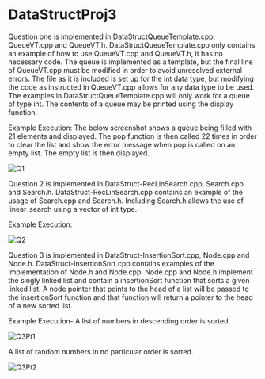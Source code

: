 # DataStructProj3
Question one is implemented in DataStructQueueTemplate.cpp, QueueVT.cpp and QueueVT.h. DataStructQueueTemplate.cpp only contains an example of how to use QueueVT.cpp and QueueVT.h, it has no necessary code.
The queue is implemented as a template, but the final line of QueueVT.cpp must be modified in order to avoid unresolved external errors. The file as it is included is set up for the int data type, but modifying the code as instructed in QueueVT.cpp allows for any data type to be used.
The examples in DataStructQueueTemplate.cpp will only work for a queue of type int. The contents of a queue may be printed using the display function.

Example Execution:
The below screenshot shows a queue being filled with 21 elements and displayed. The pop function is then called 22 times in order to clear the list and show the error message when pop is called on an empty list. The empty list is then displayed.

![Q1](https://github.com/user-attachments/assets/2ee66ec1-9e08-44dd-a30b-dc0e71cfa157)


Question 2 is implemented in DataStruct-RecLinSearch.cpp, Search.cpp and Search.h. DataStruct-RecLinSearch.cpp contains an example of the usage of Search.cpp and Search.h. Including Search.h allows the use of linear_search using a vector of int type.

Example Execution:

![Q2](https://github.com/user-attachments/assets/26df4bfe-17f8-45c7-98b8-08497bea4458)


Question 3 is implemented in DataStruct-InsertionSort.cpp, Node.cpp and Node.h. DataStruct-InsertionSort.cpp contains examples of the implementation of Node.h and Node.cpp. Node.cpp and Node.h implement the singly linked list and contain a insertionSort function that sorts a given linked list. A node pointer that points to the head of a list will be passed to the insertionSort function and that function will return a pointer to the head of a new sorted list.

Example Execution-
A list of numbers in descending order is sorted.

![Q3Pt1](https://github.com/user-attachments/assets/25b11c7a-deda-4bb9-adcb-73ed584404bb)

A list of random numbers in no particular order is sorted.

![Q3Pt2](https://github.com/user-attachments/assets/f6648a65-b77c-451e-8a12-33bd9d32e5d9)


